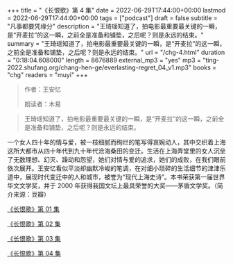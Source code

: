 +++
title = "《长恨歌》第 4 集"
date = 2022-06-29T17:44:00+00:00
lastmod = 2022-06-29T17:44:00+00:00
tags = ["podcast"]
draft = false
subtitle = "凡事都要凭缘分"
description = "王琦瑶知道了，拍电影最重要最关键的一瞬，是“开麦拉”的这一瞬，之前全是准备和铺垫，之后呢？则是永远的结束。"
summary = "王琦瑶知道了，拍电影最重要最关键的一瞬，是“开麦拉”的这一瞬，之前全是准备和铺垫，之后呢？则是永远的结束。"
url = "/chg-4.html"
duration = "0:18:04.608000"
length = 8676889
external_mp3 = "yes"
mp3 = "ting-2022.shufang.org/chang-hen-ge/everlasting-regret_04_v1.mp3"
books = "chg"
readers = "muyi"
+++

> 作者：王安忆
>
> 朗读者：木易

> 王琦瑶知道了，拍电影最重要最关键的一瞬，是“开麦拉”的这一瞬，之前全是准备和铺垫，之后呢？则是永远的结束。

一个女人四十年的情与爱，被一枝细腻而绚烂的笔写得哀婉动人，其中交织着上海这所大都市从四十年代到九十年代沧海桑田的变迁。生活在上海弄堂里的女人沉垒了无数理想、幻灭、躁动和怨望，她们对情与爱的追求，她们的成败，在我们眼前依次展开。王安忆看似平淡却幽默冷峻的笔调，在对细小琐碎的生活细节的津津乐道中，展现时代变迁中的人和城市，被誉为“现代上海史诗”。本书荣获第一届世界华文文学奖，并于 2000 年获得我国文坛上最具荣誉的大奖——茅盾文学奖。（简介来源：豆瓣）

[《长恨歌》第 01 集](./chg-1.html)

[《长恨歌》第 02 集](./chg-2.html)

[《长恨歌》第 03 集](./chg-3.html)

[《长恨歌》第 04 集](./chg-4.html)
